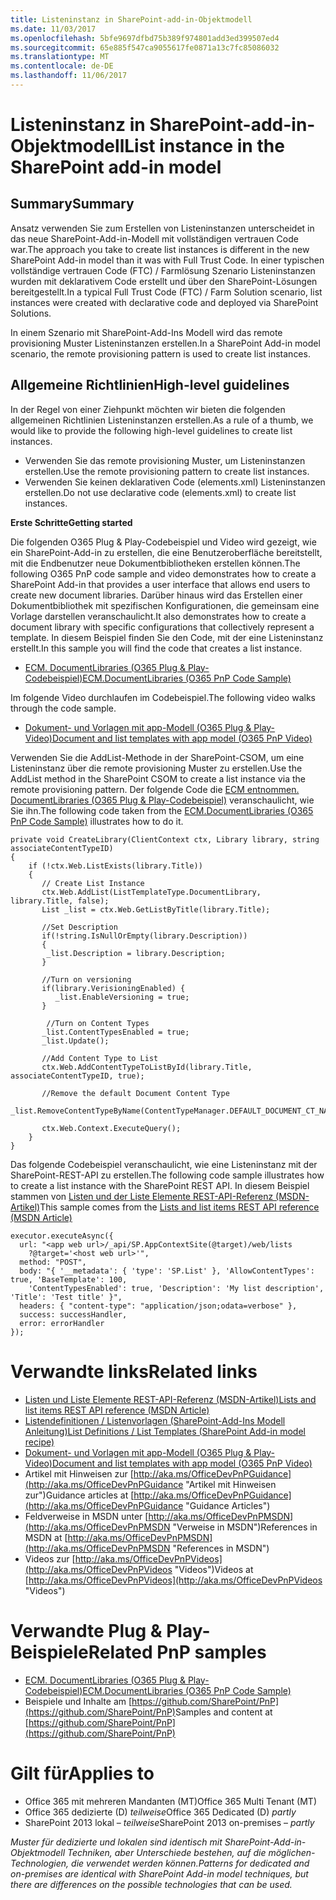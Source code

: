 ```yaml
---
title: Listeninstanz in SharePoint-add-in-Objektmodell
ms.date: 11/03/2017
ms.openlocfilehash: 5bfe9697dfbd75b389f974801add3ed399507ed4
ms.sourcegitcommit: 65e885f547ca9055617fe0871a13c7fc85086032
ms.translationtype: MT
ms.contentlocale: de-DE
ms.lasthandoff: 11/06/2017
---
```

<a name="list-instance-in-the-sharepoint-add-in-model"></a><span data-ttu-id="d0aec-102">Listeninstanz in SharePoint-add-in-Objektmodell</span><span class="sxs-lookup"><span data-stu-id="d0aec-102">List instance in the SharePoint add-in model</span></span>
============================================

<a name="summary"></a><span data-ttu-id="d0aec-103">Summary</span><span class="sxs-lookup"><span data-stu-id="d0aec-103">Summary</span></span>
-------

<span data-ttu-id="d0aec-104">Ansatz verwenden Sie zum Erstellen von Listeninstanzen unterscheidet in das neue SharePoint-Add-in-Modell mit vollständigen vertrauen Code war.</span><span class="sxs-lookup"><span data-stu-id="d0aec-104">The approach you take to create list instances is different in the new SharePoint Add-in model than it was with Full Trust Code.</span></span> <span data-ttu-id="d0aec-105">In einer typischen vollständige vertrauen Code (FTC) / Farmlösung Szenario Listeninstanzen wurden mit deklarativem Code erstellt und über den SharePoint-Lösungen bereitgestellt.</span><span class="sxs-lookup"><span data-stu-id="d0aec-105">In a typical Full Trust Code (FTC) / Farm Solution scenario, list instances were created with declarative code and deployed via SharePoint Solutions.</span></span> 

<span data-ttu-id="d0aec-106">In einem Szenario mit SharePoint-Add-Ins Modell wird das remote provisioning Muster Listeninstanzen erstellen.</span><span class="sxs-lookup"><span data-stu-id="d0aec-106">In a SharePoint Add-in model scenario, the remote provisioning pattern is used to create list instances.</span></span>

<a name="high-level-guidelines"></a><span data-ttu-id="d0aec-107">Allgemeine Richtlinien</span><span class="sxs-lookup"><span data-stu-id="d0aec-107">High-level guidelines</span></span>
---------------------

<span data-ttu-id="d0aec-108">In der Regel von einer Ziehpunkt möchten wir bieten die folgenden allgemeinen Richtlinien Listeninstanzen erstellen.</span><span class="sxs-lookup"><span data-stu-id="d0aec-108">As a rule of a thumb, we would like to provide the following high-level guidelines to create list instances.</span></span>

- <span data-ttu-id="d0aec-109">Verwenden Sie das remote provisioning Muster, um Listeninstanzen erstellen.</span><span class="sxs-lookup"><span data-stu-id="d0aec-109">Use the remote provisioning pattern to create list instances.</span></span>
- <span data-ttu-id="d0aec-110">Verwenden Sie keinen deklarativen Code (elements.xml) Listeninstanzen erstellen.</span><span class="sxs-lookup"><span data-stu-id="d0aec-110">Do not use declarative code (elements.xml) to create list instances.</span></span>

<span data-ttu-id="d0aec-111">**Erste Schritte**</span><span class="sxs-lookup"><span data-stu-id="d0aec-111">**Getting started**</span></span>

<span data-ttu-id="d0aec-112">Die folgenden O365 Plug & Play-Codebeispiel und Video wird gezeigt, wie ein SharePoint-Add-in zu erstellen, die eine Benutzeroberfläche bereitstellt, mit die Endbenutzer neue Dokumentbibliotheken erstellen können.</span><span class="sxs-lookup"><span data-stu-id="d0aec-112">The following O365 PnP code sample and video demonstrates how to create a SharePoint Add-in that provides a user interface that allows end users to create new document libraries.</span></span> <span data-ttu-id="d0aec-113">Darüber hinaus wird das Erstellen einer Dokumentbibliothek mit spezifischen Konfigurationen, die gemeinsam eine Vorlage darstellen veranschaulicht.</span><span class="sxs-lookup"><span data-stu-id="d0aec-113">It also demonstrates how to create a document library with specific configurations that collectively represent a template.</span></span> <span data-ttu-id="d0aec-114">In diesem Beispiel finden Sie den Code, mit der eine Listeninstanz erstellt.</span><span class="sxs-lookup"><span data-stu-id="d0aec-114">In this sample you will find the code that creates a list instance.</span></span>

- [<span data-ttu-id="d0aec-115">ECM. DocumentLibraries (O365 Plug & Play-Codebeispiel)</span><span class="sxs-lookup"><span data-stu-id="d0aec-115">ECM.DocumentLibraries (O365 PnP Code Sample)</span></span>](https://github.com/SharePoint/PnP/tree/master/Samples/ECM.DocumentLibraries)

<span data-ttu-id="d0aec-116">Im folgende Video durchlaufen im Codebeispiel.</span><span class="sxs-lookup"><span data-stu-id="d0aec-116">The following video walks through the code sample.</span></span>

- [<span data-ttu-id="d0aec-117">Dokument- und Vorlagen mit app-Modell (O365 Plug & Play-Video)</span><span class="sxs-lookup"><span data-stu-id="d0aec-117">Document and list templates with app model (O365 PnP Video)</span></span>](http://channel9.msdn.com/blogs/OfficeDevPnP/Document-and-list-templates-with-app-model)

<span data-ttu-id="d0aec-118">Verwenden Sie die AddList-Methode in der SharePoint-CSOM, um eine Listeninstanz über die remote provisioning Muster zu erstellen.</span><span class="sxs-lookup"><span data-stu-id="d0aec-118">Use the AddList method in the SharePoint CSOM to create a list instance via the remote provisioning pattern.</span></span> <span data-ttu-id="d0aec-119">Der folgende Code die [ECM entnommen. DocumentLibraries (O365 Plug & Play-Codebeispiel)](https://github.com/SharePoint/PnP/tree/master/Samples/ECM.DocumentLibraries) veranschaulicht, wie Sie ihn.</span><span class="sxs-lookup"><span data-stu-id="d0aec-119">The following code taken from the [ECM.DocumentLibraries (O365 PnP Code Sample)](https://github.com/SharePoint/PnP/tree/master/Samples/ECM.DocumentLibraries) illustrates how to do it.</span></span>

    private void CreateLibrary(ClientContext ctx, Library library, string associateContentTypeID) 
    {
        if (!ctx.Web.ListExists(library.Title))
        {
           // Create List Instance
           ctx.Web.AddList(ListTemplateType.DocumentLibrary, library.Title, false);
           List _list = ctx.Web.GetListByTitle(library.Title);
           
           //Set Description
           if(!string.IsNullOrEmpty(library.Description)) 
           {
            _list.Description = library.Description;
           }

           //Turn on versioning 
           if(library.VerisioningEnabled) {
              _list.EnableVersioning = true;
           }
           
            //Turn on Content Types
           _list.ContentTypesEnabled = true;
           _list.Update();

           //Add Content Type to List
           ctx.Web.AddContentTypeToListById(library.Title, associateContentTypeID, true);
    
           //Remove the default Document Content Type
           _list.RemoveContentTypeByName(ContentTypeManager.DEFAULT_DOCUMENT_CT_NAME);

           ctx.Web.Context.ExecuteQuery();
        }
    }

<span data-ttu-id="d0aec-120">Das folgende Codebeispiel veranschaulicht, wie eine Listeninstanz mit der SharePoint-REST-API zu erstellen.</span><span class="sxs-lookup"><span data-stu-id="d0aec-120">The following code sample illustrates how to create a list instance with the SharePoint REST API.</span></span>  <span data-ttu-id="d0aec-121">In diesem Beispiel stammen von [Listen und der Liste Elemente REST-API-Referenz (MSDN-Artikel)](https://msdn.microsoft.com/en-us/library/office/dn531433.aspx)</span><span class="sxs-lookup"><span data-stu-id="d0aec-121">This sample comes from the [Lists and list items REST API reference (MSDN Article)](https://msdn.microsoft.com/en-us/library/office/dn531433.aspx)</span></span>

    executor.executeAsync({
      url: "<app web url>/_api/SP.AppContextSite(@target)/web/lists
        ?@target='<host web url>'",
      method: "POST",
      body: "{ '__metadata': { 'type': 'SP.List' }, 'AllowContentTypes': true, 'BaseTemplate': 100,
        'ContentTypesEnabled': true, 'Description': 'My list description', 'Title': 'Test title' }",
      headers: { "content-type": "application/json;odata=verbose" },
      success: successHandler,
      error: errorHandler
    });

<a name="related-links"></a><span data-ttu-id="d0aec-122">Verwandte links</span><span class="sxs-lookup"><span data-stu-id="d0aec-122">Related links</span></span>
=============
- [<span data-ttu-id="d0aec-123">Listen und Liste Elemente REST-API-Referenz (MSDN-Artikel)</span><span class="sxs-lookup"><span data-stu-id="d0aec-123">Lists and list items REST API reference (MSDN Article)</span></span>](https://msdn.microsoft.com/en-us/library/office/dn531433.aspx)
- [<span data-ttu-id="d0aec-124">Listendefinitionen / Listenvorlagen (SharePoint-Add-Ins Modell Anleitung)</span><span class="sxs-lookup"><span data-stu-id="d0aec-124">List Definitions / List Templates (SharePoint Add-in model recipe)</span></span>](list-definition-template-sharepoint-add-in.md)
- [<span data-ttu-id="d0aec-125">Dokument- und Vorlagen mit app-Modell (O365 Plug & Play-Video)</span><span class="sxs-lookup"><span data-stu-id="d0aec-125">Document and list templates with app model (O365 PnP Video)</span></span>](http://channel9.msdn.com/blogs/OfficeDevPnP/Document-and-list-templates-with-app-model)
- <span data-ttu-id="d0aec-126">Artikel mit Hinweisen zur [http://aka.ms/OfficeDevPnPGuidance](http://aka.ms/OfficeDevPnPGuidance "Artikel mit Hinweisen zur")</span><span class="sxs-lookup"><span data-stu-id="d0aec-126">Guidance articles at [http://aka.ms/OfficeDevPnPGuidance](http://aka.ms/OfficeDevPnPGuidance "Guidance Articles")</span></span>
- <span data-ttu-id="d0aec-127">Feldverweise in MSDN unter [http://aka.ms/OfficeDevPnPMSDN](http://aka.ms/OfficeDevPnPMSDN "Verweise in MSDN")</span><span class="sxs-lookup"><span data-stu-id="d0aec-127">References in MSDN at [http://aka.ms/OfficeDevPnPMSDN](http://aka.ms/OfficeDevPnPMSDN "References in MSDN")</span></span>
- <span data-ttu-id="d0aec-128">Videos zur [http://aka.ms/OfficeDevPnPVideos](http://aka.ms/OfficeDevPnPVideos "Videos")</span><span class="sxs-lookup"><span data-stu-id="d0aec-128">Videos at [http://aka.ms/OfficeDevPnPVideos](http://aka.ms/OfficeDevPnPVideos "Videos")</span></span>

<a name="related-pnp-samples"></a><span data-ttu-id="d0aec-129">Verwandte Plug & Play-Beispiele</span><span class="sxs-lookup"><span data-stu-id="d0aec-129">Related PnP samples</span></span>
===================

- [<span data-ttu-id="d0aec-130">ECM. DocumentLibraries (O365 Plug & Play-Codebeispiel)</span><span class="sxs-lookup"><span data-stu-id="d0aec-130">ECM.DocumentLibraries (O365 PnP Code Sample)</span></span>](https://github.com/SharePoint/PnP/tree/master/Samples/ECM.DocumentLibraries)
- <span data-ttu-id="d0aec-131">Beispiele und Inhalte am [https://github.com/SharePoint/PnP](https://github.com/SharePoint/PnP)</span><span class="sxs-lookup"><span data-stu-id="d0aec-131">Samples and content at [https://github.com/SharePoint/PnP](https://github.com/SharePoint/PnP)</span></span>

<a name="applies-to"></a><span data-ttu-id="d0aec-132">Gilt für</span><span class="sxs-lookup"><span data-stu-id="d0aec-132">Applies to</span></span>
==========
- <span data-ttu-id="d0aec-133">Office 365 mit mehreren Mandanten (MT)</span><span class="sxs-lookup"><span data-stu-id="d0aec-133">Office 365 Multi Tenant (MT)</span></span>
- <span data-ttu-id="d0aec-134">Office 365 dedizierte (D) *teilweise*</span><span class="sxs-lookup"><span data-stu-id="d0aec-134">Office 365 Dedicated (D) *partly*</span></span>
- <span data-ttu-id="d0aec-135">SharePoint 2013 lokal – *teilweise*</span><span class="sxs-lookup"><span data-stu-id="d0aec-135">SharePoint 2013 on-premises – *partly*</span></span>

<span data-ttu-id="d0aec-136">*Muster für dedizierte und lokalen sind identisch mit SharePoint-Add-in-Objektmodell Techniken, aber Unterschiede bestehen, auf die möglichen-Technologien, die verwendet werden können.*</span><span class="sxs-lookup"><span data-stu-id="d0aec-136">*Patterns for dedicated and on-premises are identical with SharePoint Add-in model techniques, but there are differences on the possible technologies that can be used.*</span></span>
